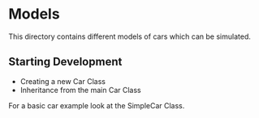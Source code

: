 # Models
This directory contains different models of cars which can be simulated.

## Starting Development

- Creating a new Car Class
- Inheritance from the main Car Class

For a basic car example look at the SimpleCar Class.